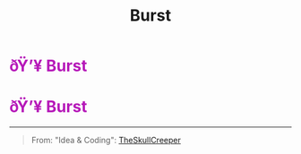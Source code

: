 ﻿---
lang: en-US
title: Burst
prev: Bewilder
next: Cyber
---
# <font color=#b619b9>ðŸ’¥ <b>Burst</b></font> <Badge text="Helpful" type="tip" vertical="middle"/>
# <font color=#b619b9>ðŸ’¥ <b>Burst</b></font> <Badge text="Helpful" type="tip" vertical="middle"/>
---

> From: "Idea & Coding": [TheSkullCreeper](https://github.com/Loonie-Toons/)

